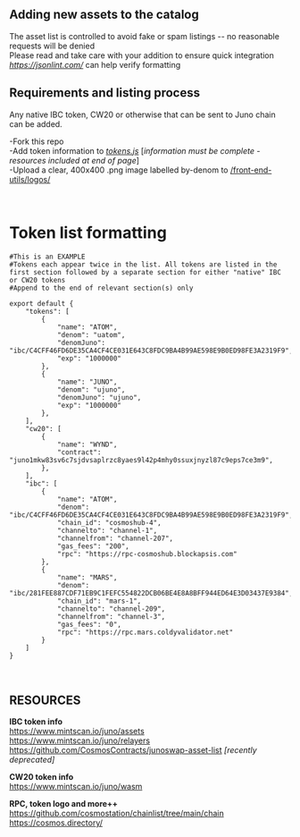 ## **Adding new assets to the catalog**

The asset list is controlled to avoid fake or spam listings -- no reasonable requests will be denied<br>
Please read and take care with your addition to ensure quick integration<br>
*https://jsonlint.com/* can help verify formatting

## **Requirements and listing process**

Any native IBC token, CW20 or otherwise that can be sent to Juno chain can be added.

-Fork this repo<br>
-Add token information to [*tokens.js*](https://github.com/cac-group/front-end-utils/blob/main/tokens.js) [*information must be complete - resources included at end of page*]<br>
-Upload a clear, 400x400 .png image labelled by-denom to [/front-end-utils/logos/](https://github.com/cac-group/front-end-utils/tree/main/logos)

<br>

# Token list formatting

```
#This is an EXAMPLE
#Tokens each appear twice in the list. All tokens are listed in the first section followed by a separate section for either "native" IBC or CW20 tokens
#Append to the end of relevant section(s) only

export default {
    "tokens": [
        {
            "name": "ATOM",
            "denom": "uatom",
            "denomJuno": "ibc/C4CFF46FD6DE35CA4CF4CE031E643C8FDC9BA4B99AE598E9B0ED98FE3A2319F9",
            "exp": "1000000"
        },
        {
            "name": "JUNO",
            "denom": "ujuno",
            "denomJuno": "ujuno",
            "exp": "1000000"
        },
    ],
    "cw20": [
        {
            "name": "WYND",
            "contract": "juno1mkw83sv6c7sjdvsaplrzc8yaes9l42p4mhy0ssuxjnyzl87c9eps7ce3m9",
        },
    ],
    "ibc": [
        {
            "name": "ATOM",
            "denom": "ibc/C4CFF46FD6DE35CA4CF4CE031E643C8FDC9BA4B99AE598E9B0ED98FE3A2319F9",
            "chain_id": "cosmoshub-4",
            "channelto": "channel-1",
            "channelfrom": "channel-207",
            "gas_fees": "200",
            "rpc": "https://rpc-cosmoshub.blockapsis.com"
        },
        {
            "name": "MARS",
            "denom": "ibc/281FEE887CDF71EB9C1FEFC554822DCB06BE4E8A8BFF944ED64E3D03437E9384",
            "chain_id": "mars-1",
            "channelto": "channel-209",
            "channelfrom": "channel-3",
            "gas_fees": "0",
            "rpc": "https://rpc.mars.coldyvalidator.net"
        }
    ]
}
```
<br>

## RESOURCES

**IBC token info**<br>
https://www.mintscan.io/juno/assets<br>
https://www.mintscan.io/juno/relayers<br>
https://github.com/CosmosContracts/junoswap-asset-list *[recently deprecated]*<br>

**CW20 token info**<br>
https://www.mintscan.io/juno/wasm<br>

**RPC, token logo and more++**<br>
https://github.com/cosmostation/chainlist/tree/main/chain<br>
https://cosmos.directory/<br>
